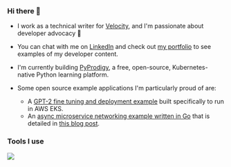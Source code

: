 ### Hi there 👋

- I work as a technical writer for [Velocity](https://www.velocity.tech), and I'm passionate about developer advocacy 🥑
- You can chat with me on [LinkedIn](https://www.linkedin.com/in/jeff-v-28b588152/) and check out [my portfolio](https://jeff-vincent.net) to see examples of my developer content.

- I'm currently building [PyProdigy](https://github.com/jeff-vincent/PyProdigy), a free, open-source, Kubernetes-native Python learning platform.

- Some open source example applications I'm particularly proud of are:
  - A [GPT-2 fine tuning and deployment example](https://github.com/jeff-vincent/velocity-gpt2-eks-example) built specifically to run in AWS EKS.
  - An [async microservice networking example written in Go](https://github.com/jeff-vincent/go-gin-redis-mongodb) that is detailed in [this blog post](https://velocity.tech/blog/build-a-microservice-based-application-in-golang-with-gin-redis-and-mongodb-and-deploy-it-in-k8s).


### Tools I use
<img src="https://github-readme-stats.vercel.app/api/top-langs?username=jeff-vincent&layout=compact"/>
